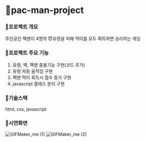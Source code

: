 # 📌pac-man-project

### 🤖프로젝트 개요
주인공인 팩맨이 4명의 😈유령을 피해 먹이를 모두 획득하면 승리하는 게임

### 🤖프로젝트 주요 기능
1. 유령, 벽, 팩맨 충돌기능 구현(코드 추가)
2. 유령 자동 움직임 구현
3. 팩맨 먹이 획득시 점수 증가 구현
4. javascript 클래스 분리 구현 

### 🤖기술스택
html, css, javascript

### 🤖시연화면
![GIFMaker_me (1)](https://github.com/lukejihwan/pac-man-project/assets/111648451/f60e8945-c865-4f29-a00a-5b3d0de1539c)
![GIFMaker_me (2)](https://github.com/lukejihwan/pac-man-project/assets/111648451/99f5eb6d-b2d5-46d4-a80a-479f4efe1f08)



